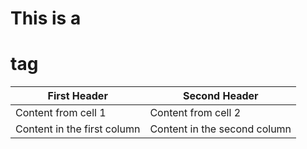 # This is a <h1> tag

First Header | Second Header
------------ | -------------
Content from cell 1 | Content from cell 2
Content in the first column | Content in the second column
